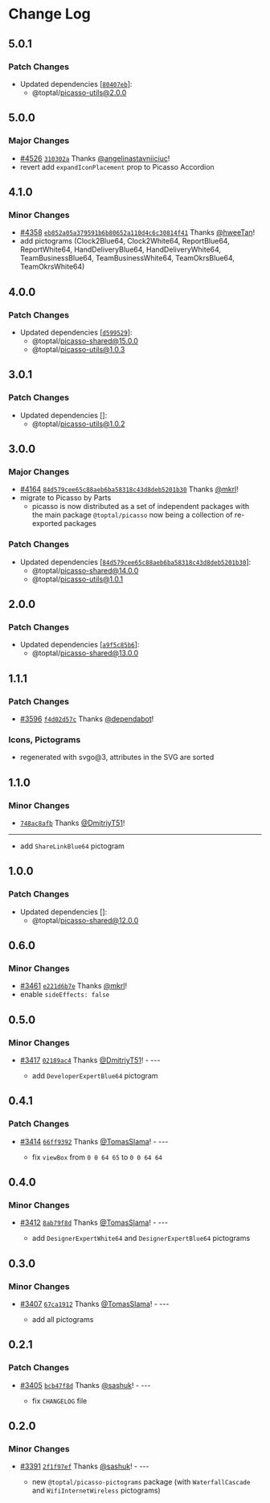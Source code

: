 # Change Log

## 5.0.1

### Patch Changes

- Updated dependencies [[`80407eb`](https://github.com/toptal/picasso/commit/80407eb734c69894ee6d2dadd3e773752fc43c5d)]:
  - @toptal/picasso-utils@2.0.0

## 5.0.0

### Major Changes

- [#4526](https://github.com/toptal/picasso/pull/4526) [`310302a`](https://github.com/toptal/picasso/commit/310302a66ec446973398cee560d38ba9bf716fbd) Thanks [@angelinastavniiciuc](https://github.com/angelinastavniiciuc)!
- revert add `expandIconPlacement` prop to Picasso Accordion

## 4.1.0

### Minor Changes

- [#4358](https://github.com/toptal/picasso/pull/4358) [`eb852a05a379591b6b80652a110d4c6c30814f41`](https://github.com/toptal/picasso/commit/eb852a05a379591b6b80652a110d4c6c30814f41) Thanks [@hweeTan](https://github.com/hweeTan)!
- add pictograms (Clock2Blue64, Clock2White64, ReportBlue64, ReportWhite64, HandDeliveryBlue64, HandDeliveryWhite64, TeamBusinessBlue64, TeamBusinessWhite64, TeamOkrsBlue64, TeamOkrsWhite64)

## 4.0.0

### Patch Changes

- Updated dependencies [[`d599529`](https://github.com/toptal/picasso/commit/d599529bcb283c367b63c612fee81394e66c9740)]:
  - @toptal/picasso-shared@15.0.0
  - @toptal/picasso-utils@1.0.3

## 3.0.1

### Patch Changes

- Updated dependencies []:
  - @toptal/picasso-utils@1.0.2

## 3.0.0

### Major Changes

- [#4164](https://github.com/toptal/picasso/pull/4164) [`84d579cee65c88aeb6ba58318c43d8deb5201b30`](https://github.com/toptal/picasso/commit/84d579cee65c88aeb6ba58318c43d8deb5201b30) Thanks [@mkrl](https://github.com/mkrl)!
- migrate to Picasso by Parts
  - picasso is now distributed as a set of independent packages with the main package `@toptal/picasso` now being a collection of re-exported packages

### Patch Changes

- Updated dependencies [[`84d579cee65c88aeb6ba58318c43d8deb5201b30`](https://github.com/toptal/picasso/commit/84d579cee65c88aeb6ba58318c43d8deb5201b30)]:
  - @toptal/picasso-shared@14.0.0
  - @toptal/picasso-utils@1.0.1

## 2.0.0

### Patch Changes

- Updated dependencies [[`a9f5c85b6`](https://github.com/toptal/picasso/commit/a9f5c85b65b123826d4420acae4b3f897101e814)]:
  - @toptal/picasso-shared@13.0.0

## 1.1.1

### Patch Changes

- [#3596](https://github.com/toptal/picasso/pull/3596) [`f4d02d57c`](https://github.com/toptal/picasso/commit/f4d02d57c3fd834b7187169f34fe7e91660d2362) Thanks [@dependabot](https://github.com/apps/dependabot)!

### Icons, Pictograms

- regenerated with svgo@3, attributes in the SVG are sorted

## 1.1.0

### Minor Changes

- [`748ac8afb`](https://github.com/toptal/picasso/commit/748ac8afbc2a79214c7e61b6db49716d8aa326a4) Thanks [@DmitriyT51](https://github.com/DmitriyT51)!

---

- add `ShareLinkBlue64` pictogram

## 1.0.0

### Patch Changes

- Updated dependencies []:
  - @toptal/picasso-shared@12.0.0

## 0.6.0

### Minor Changes

- [#3461](https://github.com/toptal/picasso/pull/3461) [`e221d6b7e`](https://github.com/toptal/picasso/commit/e221d6b7e9835ef9955be5f1104b9a72a540dc0f) Thanks [@mkrl](https://github.com/mkrl)!
- enable `sideEffects: false`

## 0.5.0

### Minor Changes

- [#3417](https://github.com/toptal/picasso/pull/3417) [`02189ac4`](https://github.com/toptal/picasso/commit/02189ac4a41e263e7a77f29b5edd2b155bf45279) Thanks [@DmitriyT51](https://github.com/DmitriyT51)! - ---

  - add `DeveloperExpertBlue64` pictogram

## 0.4.1

### Patch Changes

- [#3414](https://github.com/toptal/picasso/pull/3414) [`66ff9392`](https://github.com/toptal/picasso/commit/66ff9392ca10e506d0d6913164f0b0c6a4d723dd) Thanks [@TomasSlama](https://github.com/TomasSlama)! - ---

  - fix `viewBox` from `0 0 64 65` to `0 0 64 64`

## 0.4.0

### Minor Changes

- [#3412](https://github.com/toptal/picasso/pull/3412) [`8ab79f8d`](https://github.com/toptal/picasso/commit/8ab79f8dda7fded2afe1a51c2ee815db93cbf926) Thanks [@TomasSlama](https://github.com/TomasSlama)! - ---

  - add `DesignerExpertWhite64` and `DesignerExpertBlue64` pictograms

## 0.3.0

### Minor Changes

- [#3407](https://github.com/toptal/picasso/pull/3407) [`67ca1912`](https://github.com/toptal/picasso/commit/67ca19128507b8fb79e95a8db1599eb3d7052fc7) Thanks [@TomasSlama](https://github.com/TomasSlama)! - ---

  - add all pictograms

## 0.2.1

### Patch Changes

- [#3405](https://github.com/toptal/picasso/pull/3405) [`bcb47f8d`](https://github.com/toptal/picasso/commit/bcb47f8d59861ce88449d4c048c4d22bf54df7de) Thanks [@sashuk](https://github.com/sashuk)! - ---

  - fix `CHANGELOG` file

## 0.2.0

### Minor Changes

- [#3391](https://github.com/toptal/picasso/pull/3391) [`2f1f97ef`](https://github.com/toptal/picasso/commit/2f1f97ef0c593c4c569ca09a359ea7f1e3c644b4) Thanks [@sashuk](https://github.com/sashuk)! - ---

  - new `@toptal/picasso-pictograms` package (with `WaterfallCascade` and `WifiInternetWireless` pictograms)
